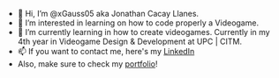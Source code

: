 - 👋 Hi, I’m @xGauss05 aka Jonathan Cacay Llanes.
- 👀 I’m interested in learning on how to code properly a Videogame.
- 🌱 I’m currently learning in how to create videogames. Currently in my 4th year in Videogame Design & Development at UPC | CITM.
- 📫 If you want to contact me, here's my [LinkedIn](https://www.linkedin.com/in/jonathan-cacay-llanes-15982716b)
- Also, make sure to check my [portfolio](https://xgauss05.github.io/portfolio/)!
<!---
xGauss05/xGauss05 is a ✨ special ✨ repository because its `README.md` (this file) appears on your GitHub profile.
You can click the Preview link to take a look at your changes.
--->
